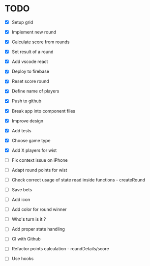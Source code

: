 # TODO

- [x] Setup grid
- [x] Implement new round
- [x] Calculate score from rounds
- [x] Set result of a round
- [x] Add vscode react
- [x] Deploy to firebase
- [x] Reset score round
- [x] Define name of players
- [x] Push to github
- [x] Break app into component files
- [x] Improve design
- [x] Add tests
- [x] Choose game type
- [x] Add X players for wist

- [ ] Fix context issue on iPhone

- [ ] Adapt round points for wist

- [ ] Check correct usage of state read inside functions - createRound

- [ ] Save bets
- [ ] Add icon
- [ ] Add color for round winner
- [ ] Who's turn is it ?
- [ ] Add proper state handling
- [ ] CI with Github
- [ ] Refactor points calculation - roundDetails/score
- [ ] Use hooks